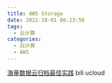 ```yaml
---
title: AWS Storage
date: 2022-10-01 06:23:50
tags:
  - 云计算
categories:
  - 云计算  
  - AWS
---
```


<p></p>
<!-- more -->


[海量数据云归档最佳实践](https://www.bilibili.com/video/BV14a4y1W77S/) bili ucloud